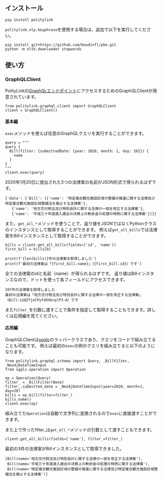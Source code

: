 ## インストール
```
pip install politylink
```
`politylink.nlp.keyphrase`を使用する場合は、追加で以下を実行してください。
```
pip install git+https://github.com/boudinfl/pke.git
python -m nltk.downloader stopwords
```
## 使い方

### GraphQLClient

PolityLinkの[GraphQLエンドポイント](https://graphql.politylink.jp/)にアクセスするためのGraphQLClientが用意されています。
```
from politylink.graphql.client import GraphQLClient
client = GraphQLClient()
```

#### 基本編

`exec`メソッドを使えば任意のGraphQLクエリを実行することができます。
```
query = """
query {
  Bill(filter: {submittedDate: {year: 2020, month: 1, day: 20}}) {
    name
  }
}
"""
client.exec(query)
```
2020年1月20日に提出された3つの法律案の名前がJSON形式で得られるはずです。
```
{'data': {'Bill': [{'name': '特定複合観光施設区域の整備の推進に関する法律及び特定複合観光施設区域整備法を廃止する法律案'},
   {'name': '地方交付税法及び特別会計に関する法律の一部を改正する法律案'},
   {'name': '平成三十年度歳入歳出の決算上の剰余金の処理の特例に関する法律案'}]}}
```

また、`get_all_*`メソッドを使うことで、返り値をJSONではなくPythonクラスのインスタンスとして取得することができます。
例えば`get_all_bills`では法律案をBillインスタンスとして取得することができます。

```
bills = client.get_all_bills(fields=['id', 'name'])
first_bill = bills[0]

print(f'{len(bills)}件の法律案を取得しました')
print(f'最初の法律案は「{first_bill.name}」（{first_bill.id}）です')
```

全ての法律案のidと名前（name）が得られるはずです。
返り値はBillインスタンスなので、ドットを使って各フィールドにアクセスできます。
```
207件の法律案を取得しました
最初の法律案は「地方交付税法及び特別会計に関する法律の一部を改正する法律案」（Bill:s1QZfjoCPyfdXXbrplP3-A）です
```

また`filter_`を引数に渡すことで条件を指定して取得することもできます。詳しくは応用編を見てください。


#### 応用編

GraphQLClientは[sgqlc](https://github.com/profusion/sgqlc)のラッパークラスであり、クエリをコードで組み立てることも可能です。
例えば最初の`exec`の例のクエリを組み立てると以下のようになります。

```
from politylink.graphql.schema import Query, _BillFilter, _Neo4jDateTimeInput
from sgqlc.operation import Operation

op = Operation(Query)
filter_ = _BillFilter(None)
filter_.submitted_date = _Neo4jDateTimeInput(year=2020, month=1, day=20)
bills = op.bill(filter=filter_)
bills.name()
client.exec(op)
```

組み立てた`Operation`は自動で文字列に変換されるので`exec`に直接渡すことができます。

また上で作ったfilter_は`get_all_*`メソッドの引数として渡すこともできます。
```
client.get_all_bills(fields=['name'], filter_=filter_)
```

最初の3件の法律案がBillインスタンスとして取得できました。
```
[Bill(name='地方交付税法及び特別会計に関する法律の一部を改正する法律案'),
 Bill(name='平成三十年度歳入歳出の決算上の剰余金の処理の特例に関する法律案'),
 Bill(name='特定複合観光施設区域の整備の推進に関する法律及び特定複合観光施設区域整備法を廃止する法律案')]
```

